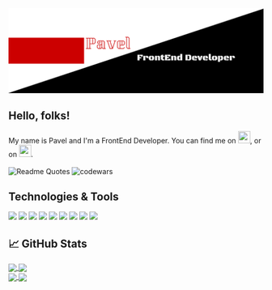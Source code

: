 <!-- ![Typing SVG](https://readme-typing-svg.herokuapp.com?font=Fira+Code&size=28&duration=3000&pause=1000&color=CC0000&background=FFFFFF&width=435&lines=Hey+there!;I'm+a+FrontEnd+Developer) -->

![Header](https://raw.githubusercontent.com/Pavel-SS/Pavel-SS/main/readme_header.png "Header")
## Hello, folks! 
My name is Pavel and I'm a FrontEnd Developer. You can find me on <a href="https://t.me/Pavel_13S"><img src="http://i.imgur.com/DWJroXT.png" width="24px" height="24px"/></a>,  or on <a href="https://www.linkedin.com/in/pavel-sosnovskiy-0013"><img src="http://i.imgur.com/78apom3.png" width="24px" height="24px"/></a>.
<br/>
<br/>
![Readme Quotes](https://quotes-github-readme.vercel.app/api?type=horizontal&theme=dark)
![codewars](https://www.codewars.com/users/Pavel-SS/badges/large)
## Technologies & Tools
![](https://img.shields.io/badge/Code-JS-informational?style=flat&logo=javaScript&logoColor=white&color=ebd51c)
![](https://img.shields.io/badge/Code-TS-informational?style=flat&logo=typeScript&logoColor=white&color=2f72bc)
![](https://img.shields.io/badge/Library-React-informational?style=flat&logo=react&logoColor=white&color=5ccfee)
![](https://img.shields.io/badge/Library-Redux-informational?style=flat&logo=redux&logoColor=white&color=7046b2)
![](https://img.shields.io/badge/Code-HTML-informational?style=flat&logo=HTML&logoColor=white&color=e66d2e)
![](https://img.shields.io/badge/Style-CSS-informational?style=flat&logo=CSS&logoColor=white&color=2449d8)
![](https://img.shields.io/badge/Style-SCSS-informational?style=flat&logo=SCSS&logoColor=white&color=c45f92)
![](https://img.shields.io/badge/Style-SASS-informational?style=flat&logo=SASS&logoColor=white&color=c45f92)
![](https://img.shields.io/badge/Tool-Gulp-informational?style=flat&logo=gulp&logoColor=white&color=df4647)

## &#x1f4c8; GitHub Stats
<!-- ![Ashutosh's github activity graph](https://activity-graph.herokuapp.com/graph?username=Pavel-SS&theme=high-contrast) -->
<a href="https://github.com/pavel-ss/pavel-ss">
  <img align="center" src="https://github-readme-stats.vercel.app/api?username=Pavel-SS&show_icons=true&line_height=27&count_private=true&title_color=ffffff&text_color=c9cacc&icon_color=2bbc8a&bg_color=1d1f21" width="53%"/>
</a>
<a href="https://github.com/pavel-ss/pavel-ss">
  <img align="center" src="https://github-readme-stats.vercel.app/api/top-langs/?username=Pavel-SS&hide=tex&title_color=ffffff&text_color=c9cacc&icon_color=2bbc8a&bg_color=1d1f21&layout=compact" />
</a>
<br/>
<a href="https://github.com/Pavel-SS/card-nya">
  <img align="center" src="https://github-readme-stats.vercel.app/api/pin/?username=Pavel-SS&repo=card-nya&title_color=ffffff&text_color=c9cacc&icon_color=2bbc8a&bg_color=1d1f21" />
</a>
<a href="https://github.com/Pavel-SS/ToDo-list-Samurai-">
  <img align="center" src="https://github-readme-stats.vercel.app/api/pin/?username=Pavel-SS&repo=ToDo-list-Samurai-&title_color=ffffff&text_color=c9cacc&icon_color=2bbc8a&bg_color=1d1f21" />
</a>



<!-- icons without padding -->

[1.2]: http://i.imgur.com/DWJroXT.png (telegram icon without padding)
[2.2]: http://i.imgur.com/9I6NRUm.png (github icon without padding)
[3.2]: http://i.imgur.com/78apom3.png (LinkedIn icon without padding)


<!-- links to your social media accounts -->

[1]: https://t.me/Pavel_13S
[2]: https://github.com/Pavel-SS
[3]: https://www.linkedin.com/in/pavel-sosnovskiy-0013
<!--
**Pavel-SS/Pavel-SS** is a ✨ _special_ ✨ repository because its `README.md` (this file) appears on your GitHub profile.
